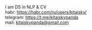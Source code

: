 I am DS in NLP & CV</br>
habr: https://habr.com/ru/users/kitaisky/</br>
telegram: https://t.me/kitaiskypanda</br>
mail: kitaiskypanda@gmail.com</br>
